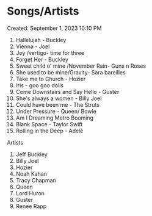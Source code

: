 # Songs/Artists

Created: September 1, 2023 10:10 PM

1. Hallelujah - Buckley
2. Vienna - Joel
3. Joy /vertigo- time for three
4. Forget Her - Buckley
5. Sweet child o' mine /November Rain- Guns n Roses
6. She used to be mine/Gravity- Sara bareilles
7. Take me to Church - Hozier
8. Iris - goo goo dolls
9. Come Downstairs and Say Hello - Guster
10. She's always a women - Billy Joel
11. Could have been me - The Struts
12. Under Pressure - Queen/ Bowie
13. Am I Dreaming Metro Booming
14. Blank Space - Taylor Swift
15. Rolling in the Deep - Adele

Artists

1. Jeff Buckley
2. Billy Joel
3. Hozier
4. Noah Kahan
5. Tracy Chapman
6. Queen
7. Lord Huron
8. Guster
9. Renee Rapp